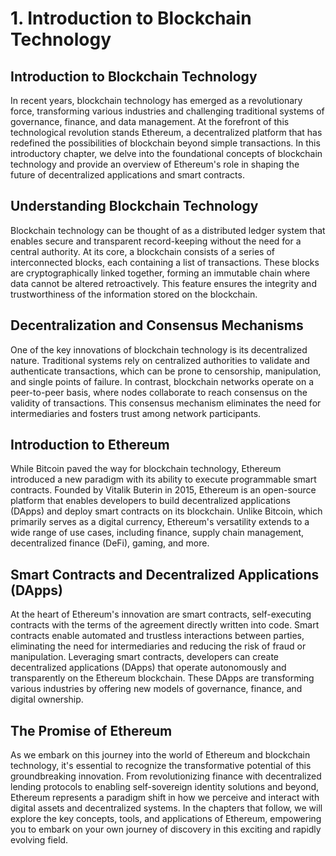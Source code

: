 # 1. Introduction to Blockchain Technology

## Introduction to Blockchain Technology

In recent years, blockchain technology has emerged as a revolutionary force, transforming various industries and challenging traditional systems of governance, finance, and data management. At the forefront of this technological revolution stands Ethereum, a decentralized platform that has redefined the possibilities of blockchain beyond simple transactions. In this introductory chapter, we delve into the foundational concepts of blockchain technology and provide an overview of Ethereum's role in shaping the future of decentralized applications and smart contracts.

## Understanding Blockchain Technology

Blockchain technology can be thought of as a distributed ledger system that enables secure and transparent record-keeping without the need for a central authority. At its core, a blockchain consists of a series of interconnected blocks, each containing a list of transactions. These blocks are cryptographically linked together, forming an immutable chain where data cannot be altered retroactively. This feature ensures the integrity and trustworthiness of the information stored on the blockchain.

## Decentralization and Consensus Mechanisms

One of the key innovations of blockchain technology is its decentralized nature. Traditional systems rely on centralized authorities to validate and authenticate transactions, which can be prone to censorship, manipulation, and single points of failure. In contrast, blockchain networks operate on a peer-to-peer basis, where nodes collaborate to reach consensus on the validity of transactions. This consensus mechanism eliminates the need for intermediaries and fosters trust among network participants.

## Introduction to Ethereum

While Bitcoin paved the way for blockchain technology, Ethereum introduced a new paradigm with its ability to execute programmable smart contracts. Founded by Vitalik Buterin in 2015, Ethereum is an open-source platform that enables developers to build decentralized applications (DApps) and deploy smart contracts on its blockchain. Unlike Bitcoin, which primarily serves as a digital currency, Ethereum's versatility extends to a wide range of use cases, including finance, supply chain management, decentralized finance (DeFi), gaming, and more.

## Smart Contracts and Decentralized Applications (DApps)

At the heart of Ethereum's innovation are smart contracts, self-executing contracts with the terms of the agreement directly written into code. Smart contracts enable automated and trustless interactions between parties, eliminating the need for intermediaries and reducing the risk of fraud or manipulation. Leveraging smart contracts, developers can create decentralized applications (DApps) that operate autonomously and transparently on the Ethereum blockchain. These DApps are transforming various industries by offering new models of governance, finance, and digital ownership.

## The Promise of Ethereum

As we embark on this journey into the world of Ethereum and blockchain technology, it's essential to recognize the transformative potential of this groundbreaking innovation. From revolutionizing finance with decentralized lending protocols to enabling self-sovereign identity solutions and beyond, Ethereum represents a paradigm shift in how we perceive and interact with digital assets and decentralized systems. In the chapters that follow, we will explore the key concepts, tools, and applications of Ethereum, empowering you to embark on your own journey of discovery in this exciting and rapidly evolving field.
